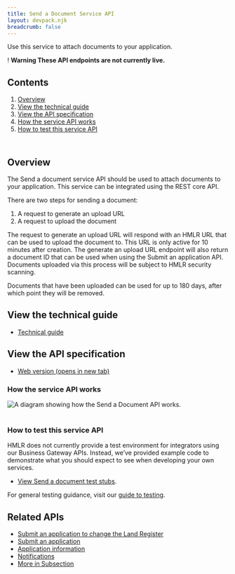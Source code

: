 ```yaml
---
title: Send a Document Service API
layout: devpack.njk
breadcrumb: false
---
```


<div class="govuk-grid-row">
<div class="govuk-grid-column-two-thirds">

<p class="govuk-body-l">Use this service to attach documents to your application.</p>
<div class="govuk-warning-text">
    <span class="govuk-warning-text__icon" aria-hidden="true">!</span>
    <strong class="govuk-warning-text__text">
        <span class="govuk-visually-hidden">Warning</span>
        These API endpoints are not currently live.
    </strong>
</div>

<aside class="contents-list" role="complementary">
<nav class="govuk-prototype-kit-common-templates-contents-list" aria-label="Pages in this guide" role="navigation">

<h2 class="govuk-heading-m">Contents</h2>
<ol class="govuk-list dashed-list">
    <li><a href="#overview" active>Overview</a></li>
    <li><a href="#view-the-technical-guide">View the technical guide</a></li>
    <li><a href="#view-the-api-specification">View the API specification</a></li>
    <li><a href="#how-the-service-api-works">How the service API works</a></li>
    <li><a href="#how-to-test-this-service-api">How to test this service API</a></li>
</ol>

</nav>
</aside>
</div>
</div>

<div class="govuk-grid-row">
<div class="govuk-grid-column-two-thirds">
<div>

<h2 class="govuk-heading-m" id="overview"><br>Overview</h2>
    <p class="govuk-body">
    The Send a document service API should be used to attach documents to your application. This service can be integrated using the REST core API.</p>

<p class="govuk-body">There are two steps for sending a document:</p>

<ol class="govuk-list govuk-list--number">
    <li>A request to generate an upload URL</li>
    <li>A request to upload the document</li>
</ol>

<p class="govuk-body">The request to generate an upload URL will respond with an HMLR URL that can be used to upload the document to. This URL is only active for 10 minutes after creation. The generate an upload URL endpoint will also return a document ID that can be used when using the Submit an application API. Documents uploaded via this process will be subject to HMLR security scanning.</p>
<p class="govuk-body">Documents that have been uploaded can be used for up to 180 days, after which point they will be removed.</p>

</div>

<div>
<h2 class="govuk-heading-m" id="view-the-technical-guide">View the technical guide</h2>
<ul class="govuk-list">
    <li><a class="govuk-body govuk-link" href="/apis/send-a-document-technical-guide">Technical guide</a></li>
</ul>
</div>

<div>
      <h2 class="govuk-heading-m" id="view-the-api-specification">View the API specification</h2>

<ul class="govuk-list">
<li><a class="govuk-body govuk-link" href="https://landregistry.github.io/bgtechdoc/vcad/v0_3/vcad-spec.html#tag/Send-a-document-API" rel="noreferrer noopener" target="_blank">Web version (opens in new tab)</a></li>
</ul>
</div>

<div>

<h3 class="govuk-heading-m" id="how-the-service-api-works">How the service API works</h3>
      <div class="govuk-!-padding-bottom-3"></div>
<img src="/assets/images/SendADocumentSequence.png" alt="A diagram showing how the Send a Document API works.">

</div>

<br>

<div>
  <h3 class="govuk-heading-m" id="how-to-test-this-service-api">How to test this service API</h3>
  <p class="govuk-body">HMLR does not currently provide a test environment for integrators using our Business Gateway APIs. Instead, we’ve provided example code to demonstrate what you should  expect to see when developing your own services.</p>
  <ul class="govuk-list">
    <li>
    <p class="govuk-body"><a class="govuk-body govuk-link" href="/apis/send-a-document-test-stubs">View Send a document test stubs</a>.</p>
    </li>
  </ul>

  <p class="govuk-body">For general testing guidance, visit our <a class="govuk-body govuk-link" href="/a-guide-to-testing">guide to testing</a>.</p>


  </div>

</div>

<div class="govuk-grid-column-one-third">

<aside class="related-items" role="complementary">
    <h2 class="govuk-heading-m" id="related-apis">
    Related APIs
    </h2>
    <nav role="navigation" aria-labelledby="subsection-title">
    <ul class="govuk-list govuk-!-font-size-16">
        <li>
        <a class="govuk-body govuk-link" href="/apis/submit-an-application-to-change-the-land-register">Submit an application to change the Land Register</a>
        </li>
        <li>
        <a class="govuk-body govuk-link" href="/apis/submit-an-application">Submit an application</a>
        </li>
        <li>
        <a class="govuk-body govuk-link" href="/apis/application-information">Application information</a>
        </li>
        <li>
        <a class="govuk-body govuk-link" href="/apis/notifications">Notifications</a>
        </li>
        <li>
        <a class="govuk-body govuk-link govuk-!-font-weight-bold" href="/find-a-service-api">
            More <span class="govuk-visually-hidden">in Subsection</span>
        </a>
        </li>
    </ul>
    </nav>
</aside>

</div>